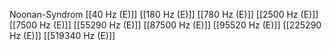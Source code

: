 Noonan-Syndrom
[[40 Hz (E)]]
[[180 Hz (E)]]
[[780 Hz (E)]]
[[2500 Hz (E)]]
[[7500 Hz (E)]]
[[55290 Hz (E)]]
[[87500 Hz (E)]]
[[95520 Hz (E)]]
[[225290 Hz (E)]]
[[519340 Hz (E)]]